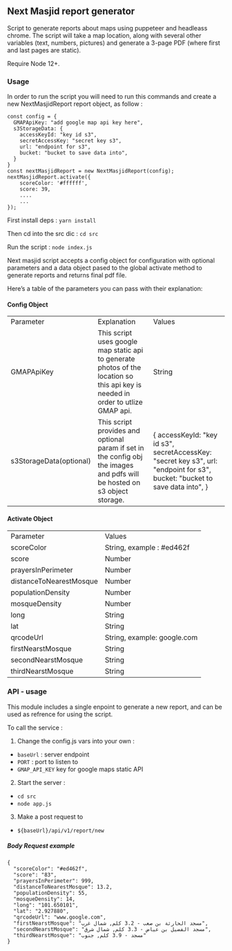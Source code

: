 ## Next Masjid report generator

Script to generate reports about maps using puppeteer and headleass chrome.
The script will take a map location, along with several other variables (text, numbers, pictures) and generate a 3-page PDF (where first and last pages are static).

Require Node 12+.

### Usage

In order to run the script you will need to run this commands and create a new NextMasjidReport report object, as follow :

```
const config = {
  GMAPApiKey: "add google map api key here",
  s3StorageData: {
    accessKeyId: "key id s3",
    secretAccessKey: "secret key s3",
    url: "endpoint for s3",
    bucket: "bucket to save data into",
  }
}
const nextMasjidReport = new NextMasjidReport(config);
nextMasjidReport.activate({
    scoreColor: '#ffffff',
    score: 39,
    ....
    ...
});
```

First install deps :
`yarn install`

Then cd into the src dic :
`cd src`

Run the script :
`node index.js`


Next masjid script accepts a config object for configuration with optional parameters and a data object pased to the global activate method to generate reports and returns final pdf file.

Here’s a table of the parameters you can pass with their explanation:

#### Config Object

<table>
  <tr>
    <td>Parameter</td>
    <td>Explanation</td>
    <td>Values</td>
  </tr>
  <tr>
    <td>GMAPApiKey</td>
    <td>This script uses google map static api to generate photos of the location so this api key is needed in order to utlize GMAP api.</td>
    <td>String</td>
  </tr>
  <tr>
    <td>s3StorageData(optional)</td>
    <td>This script provides and optional param if set in the config obj the images and pdfs will be hosted on s3 object storage.</td>
    <td>{
    accessKeyId: "key id s3",
    secretAccessKey: "secret key s3",
    url: "endpoint for s3",
    bucket: "bucket to save data into",
    }</td>
  </tr>
  
</table>

#### Activate Object

<table>
  <tr>
    <td>Parameter</td>
    <td>Values</td>
  </tr>
  <tr>
    <td>scoreColor</td>
    <td>String, example : #ed462f</td>
  </tr>
  <tr>
    <td>score</td>
    <td>Number</td>
  </tr>
  <tr>
    <td>prayersInPerimeter</td>
    <td>Number</td>
  </tr>
  <tr>
    <td>distanceToNearestMosque</td>
    <td>Number</td>
  </tr>
  <tr>
    <td>populationDensity</td>
    <td>Number</td>
  </tr>
  <tr>
    <td>mosqueDensity</td>
    <td>Number</td>
  </tr>
  <tr>
    <td>long</td>
    <td>String</td>
  </tr>
  <tr>
    <td>lat</td>
    <td>String</td>
  </tr>
  <tr>
    <td>qrcodeUrl</td>
    <td>String, example: google.com </td>
  </tr>
  <tr>
    <td>firstNearstMosque</td>
    <td>String</td>
  </tr>
   <tr>
    <td>secondNearstMosque</td>
    <td>String</td>
  </tr>
   <tr>
    <td>thirdNearstMosque</td>
    <td>String</td>
  </tr>
</table>

### API - usage

This module includes a single enpoint to generate a new report, and can be used as refrence for using the script.

To call the service :

1. Change the config.js vars into your own :
- `baseUrl` : server endpoint
- `PORT` : port to listen to
- `GMAP_API_KEY` key for google maps static API

2. Start the server :
- `cd src`
- `node app.js`

3. Make a post request to
- `${baseUrl}/api/v1/report/new`

##### Body Request example

```
{
  "scoreColor": "#ed462f",
  "score": "83",
  "prayersInPerimeter": 999,
  "distanceToNearestMosque": 13.2,
  "populationDensity": 55,
  "mosqueDensity": 14,
  "long": "101.650101",
  "lat": "2.927880",
  "qrcodeUrl": "www.google.com",
  "firstNearstMosque": "مسجد الحارثة بن صعب - 3.2 كلم, شمال غرب",
  "secondNearstMosque": "مسجد الفضيل بن عياض - 3.3 كلم, شمال شرق",
  "thirdNearstMosque": "مسجد - 3.9 كلم, جنوب"
}
```
